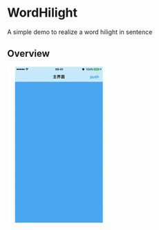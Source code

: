 # WordHilight
A simple demo to realize a word hilight in sentence

## Overview
![Demo Overview](https://github.com/XcqRomance/WordHilighted/blob/master/wordHilightGif.gif)
